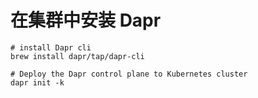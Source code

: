 # 在集群中安装 Dapr

```shell
# install Dapr cli
brew install dapr/tap/dapr-cli

# Deploy the Dapr control plane to Kubernetes cluster
dapr init -k 
```